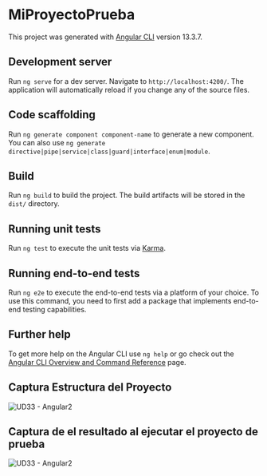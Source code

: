 # MiProyectoPrueba

This project was generated with [Angular CLI](https://github.com/angular/angular-cli) version 13.3.7.

## Development server

Run `ng serve` for a dev server. Navigate to `http://localhost:4200/`. The application will automatically reload if you change any of the source files.

## Code scaffolding

Run `ng generate component component-name` to generate a new component. You can also use `ng generate directive|pipe|service|class|guard|interface|enum|module`.

## Build

Run `ng build` to build the project. The build artifacts will be stored in the `dist/` directory.

## Running unit tests

Run `ng test` to execute the unit tests via [Karma](https://karma-runner.github.io).

## Running end-to-end tests

Run `ng e2e` to execute the end-to-end tests via a platform of your choice. To use this command, you need to first add a package that implements end-to-end testing capabilities.

## Further help

To get more help on the Angular CLI use `ng help` or go check out the [Angular CLI Overview and Command Reference](https://angular.io/cli) page.


## Captura Estructura del Proyecto

![UD33 - Angular2](https://user-images.githubusercontent.com/47026018/171403102-35c8e18d-d3bc-48f5-8f9d-ae83efa246a8.PNG)

## Captura de el resultado al ejecutar el proyecto de prueba

![UD33 - Angular2](https://user-images.githubusercontent.com/47026018/171403180-3a99abdf-c5cf-4161-884b-9fd8146fd5c7.PNG)
